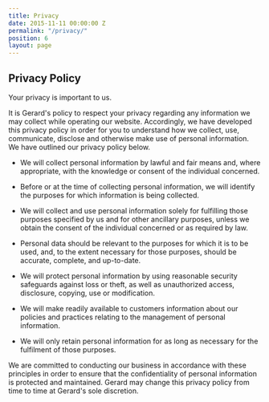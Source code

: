 ```yaml
---
title: Privacy
date: 2015-11-11 00:00:00 Z
permalink: "/privacy/"
position: 6
layout: page
---
```


## Privacy Policy

Your privacy is important to us.

It is Gerard's policy to respect your privacy regarding any information we may collect while operating our website. Accordingly, we have developed this privacy policy in order for you to understand how we collect, use, communicate, disclose and otherwise make use of personal information. We have outlined our privacy policy below.

* We will collect personal information by lawful and fair means and, where appropriate, with the knowledge or consent of the individual concerned.

* Before or at the time of collecting personal information, we will identify the purposes for which information is being collected.

* We will collect and use personal information solely for fulfilling those purposes specified by us and for other ancillary purposes, unless we obtain the consent of the individual concerned or as required by law.

* Personal data should be relevant to the purposes for which it is to be used, and, to the extent necessary for those purposes, should be accurate, complete, and up-to-date.

* We will protect personal information by using reasonable security safeguards against loss or theft, as well as unauthorized access, disclosure, copying, use or modification.

* We will make readily available to customers information about our policies and practices relating to the management of personal information.

* We will only retain personal information for as long as necessary for the fulfilment of those purposes.

We are committed to conducting our business in accordance with these principles in order to ensure that the confidentiality of personal information is protected and maintained. Gerard may change this privacy policy from time to time at Gerard's sole discretion.